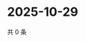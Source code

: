 # 2025-10-29

共 0 条

<!-- BEGIN ZHIHUVIDEO -->
<!-- 最后更新时间 Wed Oct 29 2025 01:11:27 GMT+0800 (China Standard Time) -->

<!-- END ZHIHUVIDEO -->
